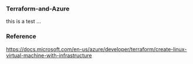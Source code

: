 ### Terraform-and-Azure

this is a test ...



### Reference 

https://docs.microsoft.com/en-us/azure/developer/terraform/create-linux-virtual-machine-with-infrastructure


